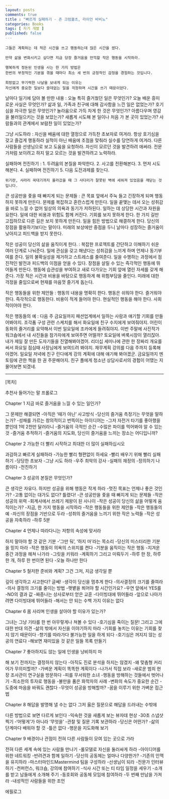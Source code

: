 ```yaml
---
layout: posts
comments: true
title : "빠르게 실패하기 - 존 크럼볼츠, 라이언 바비노"
categories: Books
tags: [ 자기 개발 ]
published: false
---
```


```text
그들은 계획하는 데 적은 시간을 쓰고 행동하는데 많은 시간을 썼다.
```

```text
만약 삶을 변화시키고 싶다면 지금 당장 즐거움을 만끽할 작은 행동을 시작하라.
```

```text
행복하게 정돈된 인생을 사는 한 가지 방법은
한번의 부정적인 기분을 겪을 때마다 최소 세 번의 긍정적인 감정을 경험하는 것입니다.
```

```text
희망없고 무기력한 나날을 보내게 되는 이유는
자신에게 중요한 일보다 쓸데없는 일을 걱정하며 시간을 쓰기 때문이었다.
```

날마다 일기에 담아 볼 만한 내용
 : 오늘 특히 즐거웠던 일은 무엇인가?
   오늘 배운 흥미로운 사실은 무엇인가?
   삶과 일, 가족과 친구에 대해 감사함을 느낀 일은 없었는가?
   호기심을 자극한 일은 무엇인가?
   놀라움으로 가득 차게 한 것은 무엇인가?
   아름다우며 영감을 불러일으키는 것을 보았는가?
   새롭게 시도해 본 일이나 처음 가 본 곳이 있었는가?
   사람들과의 관계에서 보람찬 일이 있었는가?

그냥 시도하라
 : 자신을 배움에 대한 열정으로 가득찬 초보자로 여겨라.
   항상 호기심을 갖고 즐겁게 행동하라
   실적이 아닌 배움에 초점을 맞춰라
   실수를 당연하게 여겨라.
   다른 사람들을 선생님으로 보고 도움을 요청하라.
   자신이 모르던 것을 발견하려 애써라.
   전문가처럼 보이려고 하지 말고 모르는 것을 발견하려고 노력하라.

실패하며 전진하기
 : 1. 두려움의 본질을 파악한다.
   2. 사고를 전환해본다.
   3. 먼저 시도해본다.
   4. 실패하며 전진하기
   5. 다음 도전과제를 찾는다.

```text
위기란, 사라리 꼭대기까지 올라갔을 때 그 사다리가 잘못된 벽에 세워져 있었음을 깨닫는 것입니다.
```

큰 성공만을 좇을 때 빠지게 되는 문제들
 : 큰 목표 앞에서 주눅 들고 긴장하게 되며 행동하지 못하게 만든다.
   문제를 복잡하고 혼란스럽게 만든다.
   일을 끝맺는 데서 오는 성취감을 바로 느낄 수 없어 일상의 의욕과 동기가 저하된다.
   일하는 데 상당한 시간과 자원을 요한다. 일에 대한 비용과 위험도 함께 커진다.
   기회를 보지 못하게 한다. 한 가지 길만 고집하므로 다른 길은 보지 못하게 만든다.
   일을 힘든 방법으로 해결하게 한다. 당신의 장점을 활용하기보다는 말이다.
   미래의 보상에만 중점을 두니 날마다 성장하는 즐거움이 낮아지고 피드백을 받지 못한다.

작은 성공이 당신의 삶을 움직이게 한다.
 : 복잡한 프로젝트를 간단하고 이해하기 쉬운 여러 단계로 나눠준다.
   일에 관심을 갖고 해냈다는 성취감을 느끼게 하며 언제나 동기부여를 준다.
   일의 불확실성을 제거하고 스트레스를 줄여준다.
   일을 수행하는 과정에서 점진적인 발전과 피드백의 이점을 얻을 수 있다.
   장점을 살릴 수 있는 즉각적인 행동에 뛰어들게 만든다.
   행동에 습관성을 부여하고 새로 다가오는 기회 앞에 열린 자세를 갖게 해준다.
   가장 적은 시간과 비용을 바탕으로 행동하게 해 위험부담을 줄인다.
   미래에 대한 걱정을 줄임으로써 현재를 마음껏 즐기게 돕는다.

작은 행동들을 위한 제안들
 : 행동의 내용을 명확히 한다.
   행동은 쉬워야 한다.
   즐거워야 한다.
   즉각적으로 행동한다.
   비용이 적게 들어야 한다.
   현실적인 행동을 해야 한다.
   사회적이어야 한다.

작은 행동들의 예
 : 다음 주 금요일까지 패션업계에서 일하는 사람과 얘기할 기회를 만들어봐야지.
   조각품 구성 관련 스케치를 해서 화요일에 친구 수지에게 보여줘야지.
   어린이 동화의 줄거리를 요약해서 이번 일요일에 조카에게 들려줘야지.
   이번 주말에 사진작가 워크숍에서 내 사진들을 참가자에게 보여주면 어떨까?
   토요일에 벼룩시장이 열리잖아. 내가 제일 잘 만든 도자기들을 진열해봐야겠어.
   리더십 세미나에 관한 한 장짜리 개요를 써서 화요일 점심때 사장님에게 보여드려 봐야지.
   재무계획 강의를 다음 주까지 등록해야겠어. 일요일 저녁에 친구 린다에게 강의 계획에 대해 얘기해 봐야겠군.
   금요일까지 멘토링에 관한 책을 한 권 주문해야지.
   친구 폴에게 청소년 상담사로서의 경험이 어땠는 지 물어보면 되겠네.

---

[목차]

추천사
들어가는 말
프롤로그

Chapter 1 지금 바로 즐거움을 느낄 수 있는 일인가?

그 문제만 해결되면
-아직은 ‘때가 아닌’ 사고방식
-당신의 즐거움 측정기는 무엇을 말하는가?
-성패를 가르는 창의적이고 번뜩이는 아이디어는
-그저 자전거 타기를 좋아했을 뿐인데 1억 2천만 달러라니
-즐거움의 극적인 순간
-수많은 파이를 먹어봐야 알 수 있는 것
-즐거움 추적하기
-즐거움의 지도화, 당신이 즐거움을 느끼는 장소는 어디입니까?

Chapter 2 가능한 더 빨리 시작하고 최대한 더 많이 실패하십시오

과감하고 빠르게 실패하라
-가능한 빨리 형편없이 하세요
-빨리 배우기 위해 빨리 실패하기
-당당한 초보자
-그냥 시도 하라
-우주 최악의 강사
-실패의 재정의
-정의하기 나름이다
-전진하기

Chapter 3 성공의 본질은 무엇인가?

큰 생각은 자유다. 하지만 성공을 위해 행동은 작게 하라
-멋진 목표는 언제나 좋은 것인가?
-고통 없이는 대가도 없다? 틀렸다!
-큰 성공만을 좇을 때 빠지게 되는 문제들
-작은 성공의 위력
-회계사에서 쓰레기 제왕이 된 사나이
-작은 성공이 당신의 삶을 어떻게 움직이는가?
-지금, 한 가지 행동을 시작하라
-작은 행동들을 위한 제안들
-작은 행동들의 예
-자신의 장점을 기반으로 두라
-성취의 즐거움을 느끼기 위한 작은 노력들
-작은 성공을 자축하라
-하루 5분

Chapter 4 언제나 따라다니는 저항의 속성에 맞서라

하지 말아야 할 것 같은 기분
-‘그만 둬’, ‘하지 마’라는 목소리
-당신의 미스터리한 기분을 믿지 마라
-작은 행동이 의욕의 스위치를 켠다
-기분을 움직이는 작은 행동
-지겨운 중간 과정을 헤쳐 나가라
-그릿을 키워라
-계획하기 그리고 미뤄두기
-하루 한 장, 하루 한 개, 하루 한 번이면 된다
-오늘 하나만 한다

Chapter 5 철저한 준비와 계획? 그건 그저, 지금 생각일 뿐

깊이 생각하고 사고한다? 글쎄!
-생각이 당신을 멈추게 한다
-의사결정의 크기를 줄여라
-의사 결정의 크기를 줄이는 방법
-햇볕을 쬐어야 할 시간인가요?
-우연 앞에서 YES를
-NO의 결과 값
-짜증나는 상사로부터 얻은 교훈
-다이빙대에 뛰어들라
-앞으로 나아가려면 다이빙대에 뛰어들라
-해서는 안 되는 수백 가지 이유는 없다

Chapter 6 몸 사리며 인생을 살아야 할 이유가 있는가?

그녀는 그냥 기타를 한 번 아무렇게나 쳐볼 수 있다
-호기심을 죽이는 질문! 그리고 그에 대한 반대 의견
-삶의 밖에서 자신을 이야기하지 마라
-기회를 놓치는 이유는 기회를 찾지 않기 때문이다
-향기를 따라가다 불가능한 일을 하게 되다
-호기심은 꺼지지 않는 성공의 연료다
-해보면 재미있을 것 같은 일들 목록 만들기

Chapter 7 좋아하지도 않는 일에 인생을 낭비하지 마

해 보기 전까지는 결정하지 않는다
-아직도 진로 분석을 하지는 않겠지
-왜 맞춤형 커리어가 무의미할까?
-가벼운 계획이 똑똑한 계획이다
-나가서 직접 보라
-새로운 범죄 현장 조사관이 연구실을 방문하다
-피를 무서워한 소녀
-행동을 방해하는 것들에서 벗어나기
-최소한의 투자로 행동을
-불만을 품은 화학자의 사례
-변화의 속도가 중요한 순간
-도중에 마음을 바꿔도 괜찮다
-무엇이 성공을 방해할까?
-꿈을 이루기 위한 가벼운 접근법

Chapter 8 해답을 발명해 낼 수는 없다
그저 옳은 질문으로 해답을 드러내는 수밖에

다른 방법으로 보면 다르게 보인다
-익숙한 것을 새롭게 보는 뷰자데 현상
-30초 스냅샷 찍기
-‘어떻게’가 아니라 ‘무엇을’
-관찰 및 질문 기록 보관하라
-당신은 어떤가?
-삶의 단계마다 배워야 할 것
-틀은 없다
-행운을 지도화해 보기

Chapter 9 배경이나 관점이 전혀 다른 사람들이 모여 있는 곳으로 가라

전혀 다른 세계 속에 있는 사람들 만나기
-롤모델로 자신을 둘러싸게 하라
-아이디어를 위한 네트워킹
-반려견과 함께 일하기
-당신의 공동체는 얼마나 다양한가?
-기존의 인맥을 유지하라
-마스터마인드Mastermind 팀을 구성하라
-선생님이 되라
-전문가 인터뷰하기
-컨퍼런스, 워크숍, 강의에 참여하기
-식사 시간 또는 티 타임 일정을 세우기
-소개를 받고 남들에게 소개해 주기
-동호회와 공동체 모임에 참여하라
-두 번째 만남을 가져라
-내성적인 사람들을 위한 조언

에필로그

